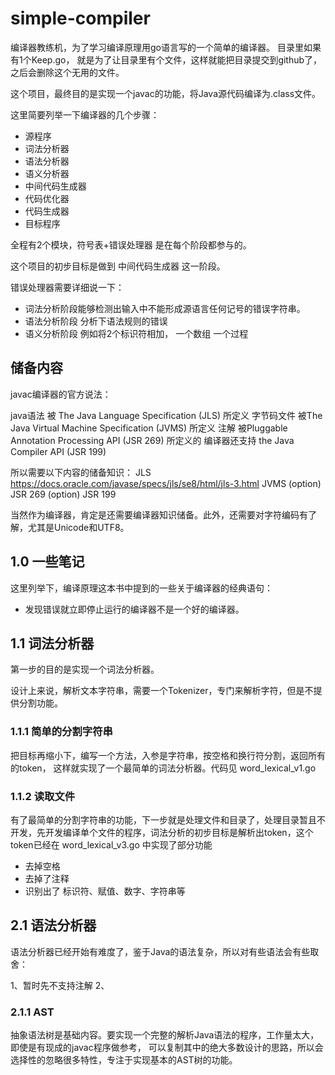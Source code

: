 # simple-compiler

编译器教练机，为了学习编译原理用go语言写的一个简单的编译器。 目录里如果有1个Keep.go，
就是为了让目录里有个文件，这样就能把目录提交到github了， 之后会删除这个无用的文件。

这个项目，最终目的是实现一个javac的功能，将Java源代码编译为.class文件。

这里简要列举一下编译器的几个步骤：

- 源程序
- 词法分析器
- 语法分析器
- 语义分析器
- 中间代码生成器
- 代码优化器
- 代码生成器
- 目标程序

全程有2个模块，符号表+错误处理器 是在每个阶段都参与的。

这个项目的初步目标是做到 中间代码生成器 这一阶段。

错误处理器需要详细说一下：

- 词法分析阶段能够检测出输入中不能形成源语言任何记号的错误字符串。
- 语法分析阶段 分析下语法规则的错误
- 语义分析阶段 例如将2个标识符相加， 一个数组 一个过程

## 储备内容

javac编译器的官方说法： 

java语法 被 The Java Language Specification (JLS) 所定义
字节码文件 被The Java Virtual Machine Specification (JVMS) 所定义
注解 被Pluggable Annotation Processing API (JSR 269) 所定义的
编译器还支持 the Java Compiler API (JSR 199)

所以需要以下内容的储备知识： JLS https://docs.oracle.com/javase/specs/jls/se8/html/jls-3.html
JVMS
(option) JSR 269
(option) JSR 199

当然作为编译器，肯定是还需要编译器知识储备。此外，还需要对字符编码有了解，尤其是Unicode和UTF8。

## 1.0 一些笔记

这里列举下，编译原理这本书中提到的一些关于编译器的经典语句：

- 发现错误就立即停止运行的编译器不是一个好的编译器。

## 1.1 词法分析器

第一步的目的是实现一个词法分析器。

设计上来说，解析文本字符串，需要一个Tokenizer，专门来解析字符，但是不提供分割功能。

### 1.1.1 简单的分割字符串

把目标再缩小下，编写一个方法，入参是字符串，按空格和换行符分割，返回所有的token， 这样就实现了一个最简单的词法分析器。代码见 word_lexical_v1.go

### 1.1.2 读取文件

有了最简单的分割字符串的功能，下一步就是处理文件和目录了，处理目录暂且不开发，先开发编译单个文件的程序，词法分析的初步目标是解析出token，这个 token已经在 word_lexical_v3.go 中实现了部分功能

- 去掉空格
- 去掉了注释
- 识别出了 标识符、赋值、数字、字符串等

## 2.1 语法分析器

语法分析器已经开始有难度了，鉴于Java的语法复杂，所以对有些语法会有些取舍：

1、暂时先不支持注解
2、

### 2.1.1  AST

抽象语法树是基础内容。要实现一个完整的解析Java语法的程序，工作量太大，即使是有现成的javac程序做参考，
可以复制其中的绝大多数设计的思路，所以会选择性的忽略很多特性，专注于实现基本的AST树的功能。

